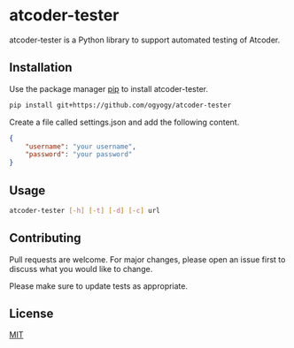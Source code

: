 # atcoder-tester

atcoder-tester is a Python library to support automated testing of Atcoder.

## Installation

Use the package manager [pip](https://pip.pypa.io/en/stable/) to install atcoder-tester.

```bash
pip install git+https://github.com/ogyogy/atcoder-tester
```

Create a file called settings.json and add the following content.

```json
{
    "username": "your username",
    "password": "your password"
}
```

## Usage

```bash
atcoder-tester [-h] [-t] [-d] [-c] url
```

## Contributing
Pull requests are welcome. For major changes, please open an issue first to discuss what you would like to change.

Please make sure to update tests as appropriate.

## License
[MIT](https://github.com/ogyogy/atcoder-tester/blob/master/LICENSE)
